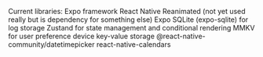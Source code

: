 Current libraries:
Expo framework
React Native Reanimated (not yet used really but is dependency for something else)
Expo SQLite (expo-sqlite) for log storage
Zustand for state management and conditional rendering
MMKV for user preference device key-value storage
@react-native-community/datetimepicker
react-native-calendars